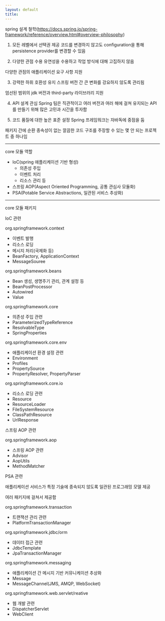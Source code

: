 ```yaml
---
layout: default
title:
---
```


spring 설계 철학(https://docs.spring.io/spring-framework/reference/overview.html#overview-philosophy)

1. 모든 레벨에서 선택권 제공
코드를 변경하지 않고도 configuration을 통해 persistence provider를 변경할 수 있음

2. 다양한 관점 수용
유연성을 수용하고 작업 방식에 대해 고집하지 않음

다양한 관점의 애플리케이션 요구 사항 지원

3. 강력한 하휘 호환성 유지
스프링 버전 간 큰 변화를 강요하지 않도록 관리됨

엄선된 범위의 jdk 버전과 third-party 라이브러리 지원

4. API 설계 관심
Spring 팀은 직관적이고 여러 버전과 여러 해에 걸쳐 유지되는 API를 만들기 위해 많은 고민과 시간을 투자함

5. 코드 품질에 대한 높은 표준 설정
Spring 프레임워크는 자바독에 중점을 둠

패키지 간에 순환 종속성이 없는 깔끔한 코드 구조를 주장할 수 있는 몇 안 되는 프로젝트 중 하나임

---

core 모듈 역할
- IoC(spring 애플리케이션 기반 형성)
    - 의존성 주입
    - 이벤트 처리
    - 리소스 관리 등
- 스프링 AOP(Aspect Oriented Programming, 공통 관심사 모듈화)
- PSA(Potable Service Abstractions, 일관된 서비스 추상화)

---

core 모듈 패키지

IoC 관련

org.springframework.context
- 이벤트 발행
- 리소스 로딩
- 메시지 처리(국제화 등)
- BeanFactory, ApplicationContext
- MessageSouree

org.springframework.beans
- Bean 생성, 생명주기 관리, 관계 설정 등
- BeanPostProcessor
- Autowired
- Value

org.springframework.core
- 의존성 주입 관련
- ParameterizedTypeReference
- ResolvableType
- SpringProperties

org.springframework.core.env
- 애플리케이션 환경 설정 관련
- Environment
- Profiles
- PropertySource
- PropertyResolver, PropertyParser

org.springframework.core.io
- 리소스 로딩 관련
- Resource
- ResourceLoader
- FileSystemResource
- ClassPathResource
- UrlResponse

스프링 AOP 관련

org.springframework.aop
- 스프링 AOP 관련 
- Advisor
- AopUtils
- MethodMatcher

PSA 관련

애플리케이션 서비스가 특정 기술에 종속되지 않도록 일관된 프로그래밍 모델 제공

여러 패키지에 걸쳐서 제공함

org.springframework.transaction
- 트랜잭션 관리 관련
- PlatformTransactionManager

org.springframework.jdbc/orm
- 데이터 접근 관련
- JdbcTemplate
- JpaTransactionManager

org.springframework.messaging
- 애플리케이션 간 메시지 기반 커뮤니케이션 추상화
- Message
- MessageChannel(JMS, AMQP, WebSocket)

org.springframework.web.servlet/reative
- 웹 개발 관련
- DispatcherServlet
- WebClient
